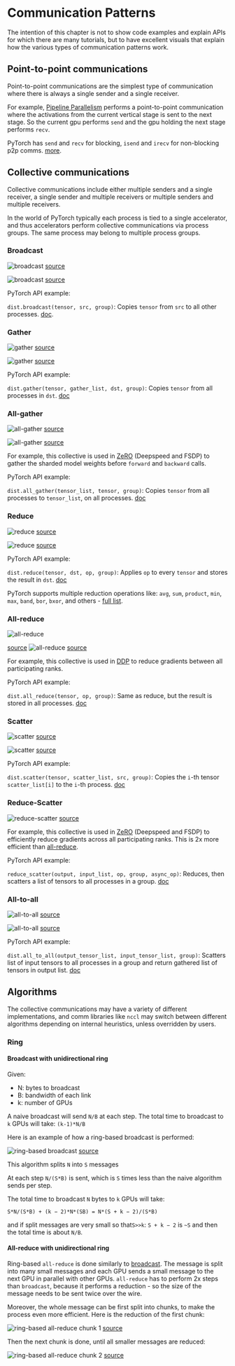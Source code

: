 # Communication Patterns

The intention of this chapter is not to show code examples and explain APIs for which there are many tutorials, but to have excellent visuals that explain how the various types of communication patterns work.

## Point-to-point communications

Point-to-point communications are the simplest type of communication where there is always a single sender and a single receiver.

For example, [Pipeline Parallelism](../training/model-parallelism#pipeline-parallelism) performs a point-to-point communication where the activations from the current vertical stage is sent to the next stage. So the current gpu performs `send` and the gpu holding the next stage performs `recv`.

PyTorch has `send` and `recv` for blocking, `isend` and `irecv` for non-blocking p2p comms. [more](https://pytorch.org/tutorials/intermediate/dist_tuto.html#id1).


## Collective communications

Collective communications include either multiple senders and a single receiver, a single sender and multiple receivers or multiple senders and multiple receivers.

In the world of PyTorch typically each process is tied to a single accelerator, and thus accelerators perform collective communications via process groups. The same process may belong to multiple process groups.

### Broadcast

![broadcast](images/collective-broadcast-1.png)
[source](https://images.nvidia.com/events/sc15/pdfs/NCCL-Woolley.pdf)

![broadcast](images/collective-broadcast-2.png)
[source](https://images.nvidia.com/events/sc15/pdfs/NCCL-Woolley.pdf)

PyTorch API example:

`dist.broadcast(tensor, src, group)`: Copies `tensor` from `src` to all other processes. [doc](https://pytorch.org/docs/stable/distributed.html#torch.distributed.broadcast).



### Gather

![gather](images/collective-gather-1.png)
[source](https://images.nvidia.com/events/sc15/pdfs/NCCL-Woolley.pdf)

![gather](images/collective-gather-2.png)
[source](https://images.nvidia.com/events/sc15/pdfs/NCCL-Woolley.pdf)

PyTorch API example:

`dist.gather(tensor, gather_list, dst, group)`: Copies `tensor` from all processes in `dst`. [doc](https://pytorch.org/docs/stable/distributed.html#torch.distributed.gather)



### All-gather

![all-gather](images/collective-all-gather-1.png)
[source](https://images.nvidia.com/events/sc15/pdfs/NCCL-Woolley.pdf)

![all-gather](images/collective-all-gather-2.png)
[source](https://images.nvidia.com/events/sc15/pdfs/NCCL-Woolley.pdf)

For example, this collective is used in [ZeRO](../training/model-parallelism#zero-data-parallelism) (Deepspeed and FSDP) to gather the sharded model weights before `forward` and `backward` calls.

PyTorch API example:

`dist.all_gather(tensor_list, tensor, group)`: Copies `tensor` from all processes to `tensor_list`, on all processes. [doc](https://pytorch.org/docs/stable/distributed.html#torch.distributed.all_gather)



### Reduce

![reduce](images/collective-reduce-1.png)
[source](https://images.nvidia.com/events/sc15/pdfs/NCCL-Woolley.pdf)

![reduce](images/collective-reduce-2.png)
[source](https://images.nvidia.com/events/sc15/pdfs/NCCL-Woolley.pdf)

PyTorch API example:

`dist.reduce(tensor, dst, op, group)`: Applies `op` to every `tensor` and stores the result in `dst`. [doc](https://pytorch.org/docs/stable/distributed.html#torch.distributed.reduce)

PyTorch supports multiple reduction operations like: `avg`, `sum`, `product`, `min`, `max`, `band`, `bor`, `bxor`, and others - [full list](https://pytorch.org/docs/stable/distributed.html#torch.distributed.ReduceOp).



### All-reduce

![all-reduce](images/collective-all-reduce-1.png)

[source](https://images.nvidia.com/events/sc15/pdfs/NCCL-Woolley.pdf)
![all-reduce](images/collective-all-reduce-2.png)
[source](https://images.nvidia.com/events/sc15/pdfs/NCCL-Woolley.pdf)

For example, this collective is used in [DDP](https://pytorch.org/docs/stable/generated/torch.nn.parallel.DistributedDataParallel.html) to reduce gradients between all participating ranks.

PyTorch API example:

`dist.all_reduce(tensor, op, group)`: Same as reduce, but the result is stored in all processes. [doc](https://pytorch.org/docs/stable/distributed.html#torch.distributed.all_reduce)



### Scatter

![scatter](images/collective-scatter-1.png)
[source](https://images.nvidia.com/events/sc15/pdfs/NCCL-Woolley.pdf)

![scatter](images/collective-scatter-2.png)
[source](https://images.nvidia.com/events/sc15/pdfs/NCCL-Woolley.pdf)

PyTorch API example:

`dist.scatter(tensor, scatter_list, src, group)`: Copies the `i`-th tensor `scatter_list[i]` to the `i`-th process. [doc](https://pytorch.org/docs/stable/distributed.html#torch.distributed.scatter)




### Reduce-Scatter

![reduce-scatter](images/collective-reduce-scatter.png)
[source](https://images.nvidia.com/events/sc15/pdfs/NCCL-Woolley.pdf)

For example, this collective is used in [ZeRO](../training/model-parallelism#zero-data-parallelism) (Deepspeed and FSDP) to efficiently reduce gradients across all participating ranks. This is 2x more efficient than [all-reduce](#all-reduce).

PyTorch API example:

`reduce_scatter(output, input_list, op, group, async_op)`: Reduces, then scatters a list of tensors to all processes in a group. [doc](https://pytorch.org/docs/stable/distributed.html#torch.distributed.reduce_scatter)




### All-to-all

![all-to-all](images/collective-all-to-all-1.png)
[source](https://images.nvidia.com/events/sc15/pdfs/NCCL-Woolley.pdf)

![all-to-all](images/collective-all-to-all.png)
[source](https://images.nvidia.com/events/sc15/pdfs/NCCL-Woolley.pdf)

PyTorch API example:

`dist.all_to_all(output_tensor_list, input_tensor_list, group)`: Scatters list of input tensors to all processes in a group and return gathered list of tensors in output list. [doc](https://pytorch.org/docs/stable/distributed.html#torch.distributed.all_to_all)



## Algorithms

The collective communications may have a variety of different implementations, and comm libraries like `nccl` may switch between different algorithms depending on internal heuristics, unless overridden by users.

### Ring


#### Broadcast with unidirectional ring

Given:

- N: bytes to broadcast
- B: bandwidth of each link
- k: number of GPUs

A naive broadcast will send `N/B` at each step. The total time to broadcast to `k` GPUs will take: `(k-1)*N/B`

Here is an example of how a ring-based broadcast is performed:

![ring-based broadcast](images/broadcast-ring.png)
[source](https://images.nvidia.com/events/sc15/pdfs/NCCL-Woolley.pdf)

This algorithm splits `N` into `S` messages

At each step `N/(S*B)` is sent, which is `S` times less than the naive algorithm sends per step.

The total time to broadcast `N` bytes to `k` GPUs will take:

`S*N/(S*B) + (k − 2)*N*(SB) = N*(S + k − 2)/(S*B)`

and if split messages are very small so that`S>>k`: `S + k − 2` is `~S` and then the total time is about `N/B`.



#### All-reduce with unidirectional ring

Ring-based `all-reduce` is done similarly to [broadcast](#broadcast-with-unidirectional-ring). The message is split into many small messages and each GPU sends a small message to the next GPU in parallel with other GPUs. `all-reduce` has to perform 2x steps than `broadcast`, because it performs a reduction - so the size of the message needs to be sent twice over the wire.

Moreover, the whole message can be first split into chunks, to make the process even more efficient. Here is the reduction of the first chunk:

![ring-based all-reduce chunk 1](images/all-reduce-ring-chunk1.png)
[source](https://images.nvidia.com/events/sc15/pdfs/NCCL-Woolley.pdf)

Then the next chunk is done, until all smaller messages are reduced:

![ring-based all-reduce chunk 2](images/all-reduce-ring-chunk2.png)
[source](https://images.nvidia.com/events/sc15/pdfs/NCCL-Woolley.pdf)
